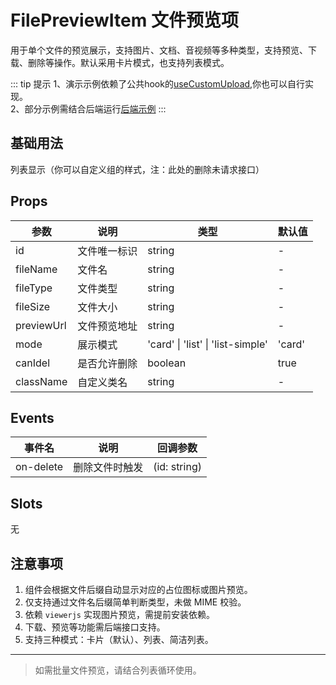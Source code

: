 # FilePreviewItem 文件预览项

用于单个文件的预览展示，支持图片、文档、音视频等多种类型，支持预览、下载、删除等操作。默认采用卡片模式，也支持列表模式。

::: tip 提示
1、演示示例依赖了公共hook的[useCustomUpload](/components/useCustomUpload),你也可以自行实现。<br>
2、部分示例需结合后端运行[后端示例](https://gitee.com/ykxstore/speed-apis)
:::

<script setup>
    import Basic from './Basic.vue'
</script>
## 基础用法

列表显示（你可以自定义组的样式，注：此处的删除未请求接口）

<Basic/>


## Props

| 参数         | 说明                 | 类型                                   | 默认值   |
| ------------ | -------------------- | -------------------------------------- | -------- |
| id           | 文件唯一标识         | string                                 | -        |
| fileName     | 文件名               | string                                 | -        |
| fileType     | 文件类型             | string                                 | -        |
| fileSize     | 文件大小             | string                                 | -        |
| previewUrl   | 文件预览地址         | string                                 | -        |
| mode         | 展示模式             | 'card' \| 'list' \| 'list-simple'      | 'card'   |
| canIdel      | 是否允许删除         | boolean                                | true     |
| className    | 自定义类名           | string                                 | -        |

## Events

| 事件名      | 说明           | 回调参数         |
| ----------- | -------------- | ---------------- |
| on-delete   | 删除文件时触发 | (id: string)     |

## Slots

无

## 注意事项

1. 组件会根据文件后缀自动显示对应的占位图标或图片预览。
2. 仅支持通过文件名后缀简单判断类型，未做 MIME 校验。
3. 依赖 `viewerjs` 实现图片预览，需提前安装依赖。
4. 下载、预览等功能需后端接口支持。
5. 支持三种模式：卡片（默认）、列表、简洁列表。

---

> 如需批量文件预览，请结合列表循环使用。
